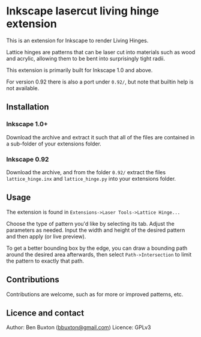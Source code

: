 # Inkscape lasercut living hinge extension

This is an extension for Inkscape to render Living Hinges.

Lattice hinges are patterns that can be laser cut into materials such
as wood and acrylic, allowing them to be bent into surprisingly tight
radii.

This extension is primarily built for Inkscape 1.0 and above.

For version 0.92 there is also a port under `0.92/`, but note that
builtin help is not available.

## Installation

### Inkscape 1.0+

Download the archive and extract it such that all of the files are
contained in a sub-folder of your extensions folder.

### Inkscape 0.92

Download the archive, and from the folder `0.92/` extract the files
`lattice_hinge.inx` and `lattice_hinge.py` into your extensions folder.

## Usage

The extension is found in `Extensions->Laser Tools->Lattice Hinge...`

Choose the type of pattern you'd like by selecting its tab. Adjust the
parameters as needed. Input the width and height of the desired pattern
and then apply (or live preview).

To get a better bounding box by the edge, you can draw a bounding path
around the desired area afterwards, then select `Path->Intersection`
to limit the pattern to exactly that path.

## Contributions

Contributions are welcome, such as for more or improved patterns, etc.

## Licence and contact

Author: Ben Buxton (bbuxton@gmail.com)
Licence: GPLv3
